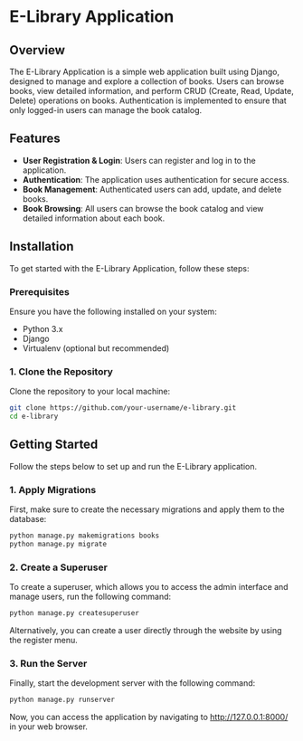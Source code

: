# E-Library Application

## Overview

The E-Library Application is a simple web application built using Django, designed to manage and explore a collection of books. Users can browse books, view detailed information, and perform CRUD (Create, Read, Update, Delete) operations on books. Authentication is implemented to ensure that only logged-in users can manage the book catalog.

## Features

- **User Registration & Login**: Users can register and log in to the application.
- **Authentication**: The application uses authentication for secure access.
- **Book Management**: Authenticated users can add, update, and delete books.
- **Book Browsing**: All users can browse the book catalog and view detailed information about each book.

## Installation

To get started with the E-Library Application, follow these steps:

### Prerequisites

Ensure you have the following installed on your system:

- Python 3.x
- Django
- Virtualenv (optional but recommended)

### 1. Clone the Repository

Clone the repository to your local machine:

```bash
git clone https://github.com/your-username/e-library.git
cd e-library
```
## Getting Started

Follow the steps below to set up and run the E-Library application.

### 1. Apply Migrations

First, make sure to create the necessary migrations and apply them to the database:

```bash
python manage.py makemigrations books
python manage.py migrate
```
### 2. Create a Superuser
To create a superuser, which allows you to access the admin interface and manage users, run the following command:

```bash
python manage.py createsuperuser
```
Alternatively, you can create a user directly through the website by using the register menu.

### 3. Run the Server
Finally, start the development server with the following command:

```bash
python manage.py runserver
```
Now, you can access the application by navigating to http://127.0.0.1:8000/ in your web browser.